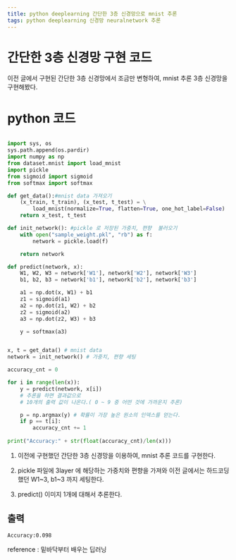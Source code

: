 ```yaml
---
title: python deeplearning 간단한 3층 신경망으로 mnist 추론
tags: python deeplearning 신경망 neuralnetwork 추론
---
```



# 간단한 3층 신경망 구현 코드

이전 글에서 구현된 간단한 3층 신경망에서 조금만 변형하여,
mnist 추론 3층 신경망을 구현해봤다.

<!--more-->

# python 코드

```python

import sys, os
sys.path.append(os.pardir)
import numpy as np
from dataset.mnist import load_mnist
import pickle
from sigmoid import sigmoid
from softmax import softmax

def get_data():#mnist data 가져오기
    (x_train, t_train), (x_test, t_test) = \
        load_mnist(normalize=True, flatten=True, one_hot_label=False)
    return x_test, t_test

def init_network(): #pickle 로 저장된 가중치, 편향  불러오기
    with open("sample_weight.pkl", "rb") as f:
        network = pickle.load(f)

    return network

def predict(network, x):
    W1, W2, W3 = network['W1'], network['W2'], network['W3']
    b1, b2, b3 = network['b1'], network['b2'], network['b3']

    a1 = np.dot(x, W1) + b1
    z1 = sigmoid(a1)
    a2 = np.dot(z1, W2) + b2
    z2 = sigmoid(a2)
    a3 = np.dot(z2, W3) + b3

    y = softmax(a3)


x, t = get_data() # mnist data
network = init_network() # 가중치, 편향 세팅

accuracy_cnt = 0

for i in range(len(x)):
    y = predict(network, x[i])
    # 추론을 하면 결과값으로 
    # 10개의 출력 값이 나온다.( 0 ~ 9 중 어떤 것에 가까운지 추론)

    p = np.argmax(y) # 확률이 가장 높은 원소의 인덱스를 얻는다.
    if p == t[i]:
        accuracy_cnt += 1
    
print("Accuracy:" + str(float(accuracy_cnt)/len(x)))

```

1. 이전에 구현했던 간단한 3층 신경망을 이용하여, mnist 추론 코드를
구현한다.

2. pickle 파일에 3layer 에 해당하는 가중치와 편향을 가져와 이전 글에서는
하드코딩 했던 W1~3, b1~3 까지 세팅한다.

3. predict() 이미지 1개에 대해서 추론한다.

## 출력

`Accuracy:0.098`


reference : 밑바닥부터 배우는 딥러닝
